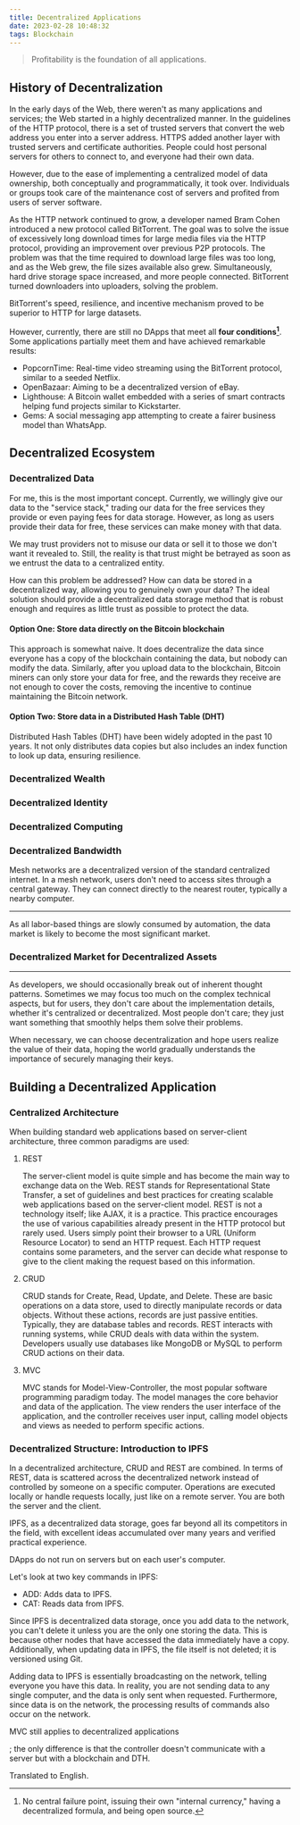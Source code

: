 ```yaml
---
title: Decentralized Applications
date: 2023-02-28 10:48:32
tags: Blockchain
---
```


> Profitability is the foundation of all applications.

<!-- more -->

## History of Decentralization

In the early days of the Web, there weren't as many applications and services; the Web started in a highly decentralized manner. In the guidelines of the HTTP protocol, there is a set of trusted servers that convert the web address you enter into a server address. HTTPS added another layer with trusted servers and certificate authorities. People could host personal servers for others to connect to, and everyone had their own data.

However, due to the ease of implementing a centralized model of data ownership, both conceptually and programmatically, it took over. Individuals or groups took care of the maintenance cost of servers and profited from users of server software.

As the HTTP network continued to grow, a developer named Bram Cohen introduced a new protocol called BitTorrent. The goal was to solve the issue of excessively long download times for large media files via the HTTP protocol, providing an improvement over previous P2P protocols. The problem was that the time required to download large files was too long, and as the Web grew, the file sizes available also grew. Simultaneously, hard drive storage space increased, and more people connected. BitTorrent turned downloaders into uploaders, solving the problem.

BitTorrent's speed, resilience, and incentive mechanism proved to be superior to HTTP for large datasets.

However, currently, there are still no DApps that meet all **four conditions[^1]**. Some applications partially meet them and have achieved remarkable results:

[^1]: No central failure point, issuing their own "internal currency," having a decentralized formula, and being open source.

* PopcornTime: Real-time video streaming using the BitTorrent protocol, similar to a seeded Netflix.
* OpenBazaar: Aiming to be a decentralized version of eBay.
* Lighthouse: A Bitcoin wallet embedded with a series of smart contracts helping fund projects similar to Kickstarter.
* Gems: A social messaging app attempting to create a fairer business model than WhatsApp.

## Decentralized Ecosystem

### Decentralized Data

For me, this is the most important concept. Currently, we willingly give our data to the "service stack," trading our data for the free services they provide or even paying fees for data storage. However, as long as users provide their data for free, these services can make money with that data.

We may trust providers not to misuse our data or sell it to those we don't want it revealed to. Still, the reality is that trust might be betrayed as soon as we entrust the data to a centralized entity.

How can this problem be addressed? How can data be stored in a decentralized way, allowing you to genuinely own your data? The ideal solution should provide a decentralized data storage method that is robust enough and requires as little trust as possible to protect the data.

#### Option One: Store data directly on the Bitcoin blockchain

This approach is somewhat naive. It does decentralize the data since everyone has a copy of the blockchain containing the data, but nobody can modify the data. Similarly, after you upload data to the blockchain, Bitcoin miners can only store your data for free, and the rewards they receive are not enough to cover the costs, removing the incentive to continue maintaining the Bitcoin network.

#### Option Two: Store data in a Distributed Hash Table (DHT)

Distributed Hash Tables (DHT) have been widely adopted in the past 10 years. It not only distributes data copies but also includes an index function to look up data, ensuring resilience.

### Decentralized Wealth

### Decentralized Identity

### Decentralized Computing

### Decentralized Bandwidth

Mesh networks are a decentralized version of the standard centralized internet. In a mesh network, users don't need to access sites through a central gateway. They can connect directly to the nearest router, typically a nearby computer.

---

As all labor-based things are slowly consumed by automation, the data market is likely to become the most significant market.

### Decentralized Market for Decentralized Assets

---

As developers, we should occasionally break out of inherent thought patterns. Sometimes we may focus too much on the complex technical aspects, but for users, they don't care about the implementation details, whether it's centralized or decentralized. Most people don't care; they just want something that smoothly helps them solve their problems.

When necessary, we can choose decentralization and hope users realize the value of their data, hoping the world gradually understands the importance of securely managing their keys.

## Building a Decentralized Application

### Centralized Architecture

When building standard web applications based on server-client architecture, three common paradigms are used:

1. REST

   The server-client model is quite simple and has become the main way to exchange data on the Web. REST stands for Representational State Transfer, a set of guidelines and best practices for creating scalable web applications based on the server-client model. REST is not a technology itself; like AJAX, it is a practice. This practice encourages the use of various capabilities already present in the HTTP protocol but rarely used. Users simply point their browser to a URL (Uniform Resource Locator) to send an HTTP request. Each HTTP request contains some parameters, and the server can decide what response to give to the client making the request based on this information.

2. CRUD

   CRUD stands for Create, Read, Update, and Delete. These are basic operations on a data store, used to directly manipulate records or data objects. Without these actions, records are just passive entities. Typically, they are database tables and records. REST interacts with running systems, while CRUD deals with data within the system. Developers usually use databases like MongoDB or MySQL to perform CRUD actions on their data.

3. MVC

   MVC stands for Model-View-Controller, the most popular software programming paradigm today. The model manages the core behavior and data of the application. The view renders the user interface of the application, and the controller receives user input, calling model objects and views as needed to perform specific actions.

### Decentralized Structure: Introduction to IPFS

In a decentralized architecture, CRUD and REST are combined. In terms of REST, data is scattered across the decentralized network instead of controlled by someone on a specific computer. Operations are executed locally or handle requests locally, just like on a remote server. You are both the server and the client.

IPFS, as a decentralized data storage, goes far beyond all its competitors in the field, with excellent ideas accumulated over many years and verified practical experience.

DApps do not run on servers but on each user's computer.

Let's look at two key commands in IPFS:

* ADD: Adds data to IPFS.
* CAT: Reads data from IPFS.

Since IPFS is decentralized data storage, once you add data to the network, you can't delete it unless you are the only one storing the data. This is because other nodes that have accessed the data immediately have a copy. Additionally, when updating data in IPFS, the file itself is not deleted; it is versioned using Git.

Adding data to IPFS is essentially broadcasting on the network, telling everyone you have this data. In reality, you are not sending data to any single computer, and the data is only sent when requested. Furthermore, since data is on the network, the processing results of commands also occur on the network.

MVC still applies to decentralized applications

; the only difference is that the controller doesn't communicate with a server but with a blockchain and DTH.

Translated to English.